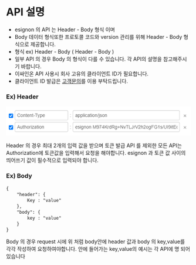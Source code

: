 # API 설명



* esignon 의 API 는 Header - Body 형식 이며 
* Body 데이터 형식또한 프로토콜 코드와 version 관리를 위해 Header - Body 형식으로 제공합니다.
* 형식 ex\) Header - Body \( Header - Body \)
* 일부 API 의 경우 Body 의 형식이 다를 수 있습니다. 각 API의 설명을 참고해주시기 바랍니다.
* 이싸인온 API 사용시 회사 고유의 클라이언트 ID가 필요합니다.  
* 클라이언트 ID 발급은 [고객문의](https://esignon.net/wordpress/inquiry/)를 이용 부탁드립니다.

### Ex\) Header

![](.gitbook/assets/head.png)

Header 의 경우 최대 2개의 입력 값을 받으며 토큰 발급 API 를 제외한 모든 API는                                                                                                      Authorization에 토큰값을 입력해서 요청을 해야합니다.                                                                                 esignon 과 토큰 값 사이의 띄어쓰기 값이 필수적으로 입력되야 합니다.                        

### Ex\) Body

```text
{
	"header": {
		Key : "value"
	},
	"body": {
		key : "value"
	}
}
```

Body 의 경우 request 시에 위 처럼 body안에  header 값과 body 의 key,value를 각각 작성하여                                              요청하여야합니다. 안에 들어가는 key,value의 예시는 각 API에 명 되어있습니다

